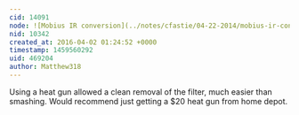 ```yaml
---
cid: 14091
node: ![Mobius IR conversion](../notes/cfastie/04-22-2014/mobius-ir-conversion)
nid: 10342
created_at: 2016-04-02 01:24:52 +0000
timestamp: 1459560292
uid: 469204
author: Matthew318
---
```


Using a heat gun allowed a clean removal of the filter, much easier than smashing.  Would recommend just getting a $20 heat gun from home depot.